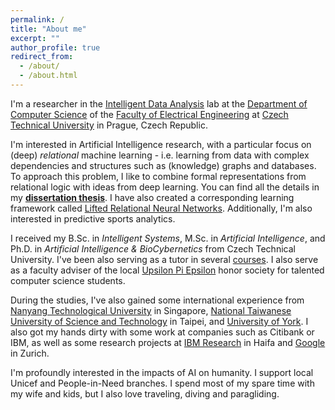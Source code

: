 ```yaml
---
permalink: /
title: "About me"
excerpt: ""
author_profile: true
redirect_from: 
  - /about/
  - /about.html
---
```


I'm a researcher in the [Intelligent Data Analysis](http://ida.fel.cvut.cz) lab at the [Department of Computer Science](http://cs.fel.cvut.cz/) of the [Faculty of Electrical Engineering](https://www.fel.cvut.cz/en) at [Czech Technical University](https://www.cvut.cz/en) in Prague, Czech Republic.

I'm interested in Artificial Intelligence research, with a particular focus on (deep) *relational* machine learning - i.e. learning from data with complex dependencies and structures such as (knowledge) graphs and databases. To approach this problem, I like to combine formal representations from relational logic with ideas from deep learning. You can find all the details in my [**dissertation thesis**](/publication/dissertation). I have also created a corresponding learning framework called [Lifted Relational Neural Networks](/portfolio/lrnns).
Additionally, I'm also interested in predictive sports analytics.

I received my B.Sc. in *Intelligent Systems*, M.Sc. in *Artificial Intelligence*, and Ph.D. in *Artificial Intelligence & BioCybernetics* from Czech Technical University. I've been also serving as a tutor in several [courses](teaching.md). I also serve as a faculty adviser of the local [Upsilon Pi Epsilon](http://upe.cvut.cz/) honor society for talented computer science students.

During the studies, I've also gained some international experience from [Nanyang Technological University](https://www.ntu.edu.sg/) in Singapore, [National Taiwanese University of Science and Technology](https://www.ntust.edu.tw/?Lang=en) in Taipei, and [University of York](https://www.york.ac.uk/). I also got my hands dirty with some work at companies such as Citibank or IBM, as well as some research projects at [IBM Research](https://www.research.ibm.com/labs/haifa/) in Haifa and [Google](https://research.google/locations/zurich/) in Zurich.

I'm profoundly interested in the impacts of AI on humanity. I support local Unicef and People-in-Need  branches. I spend most of my spare time with my wife and kids, but I also love traveling, diving and paragliding.
